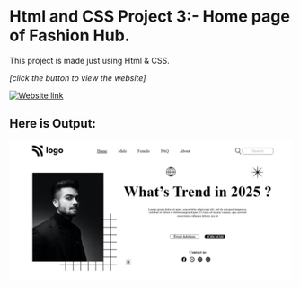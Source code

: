 # Html and CSS Project 3:- Home page of Fashion Hub. 

This project is made just using Html & CSS.



*[click the button to view the website]* 

[![Website link](https://img.shields.io/badge/Website-Link-green)](https://fashionhub-project03.netlify.app/)

## Here is Output:
    
![output](./output.png)